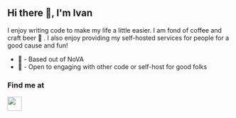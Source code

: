 ## Hi there 👋, I'm Ivan

I enjoy writing code to make my life a little easier. I am fond of coffee and craft beer 🍺 . I also enjoy providing my self-hosted services for people for a good cause and fun!

* 🏴󠁵󠁳󠁶󠁡󠁿 - Based out of NoVA
* 🤝 - Open to engaging with other code or self-host for good folks

### Find me at

<p align="left">
<a href="https://me.idiaz.dev" target="_blank" rel="noreferrer"><img src="https://camo.githubusercontent.com/eabfd5af6fea648cf668b5a0d08c7b1f701eefc255651b0f9c945099b8a42921/68747470733a2f2f63646e2e636f74746c652e636c6f75642f6c6974746c656c696e6b2f6c6974746c656c696e6b2e676966" width="32" height="32" /></a>
</p>

